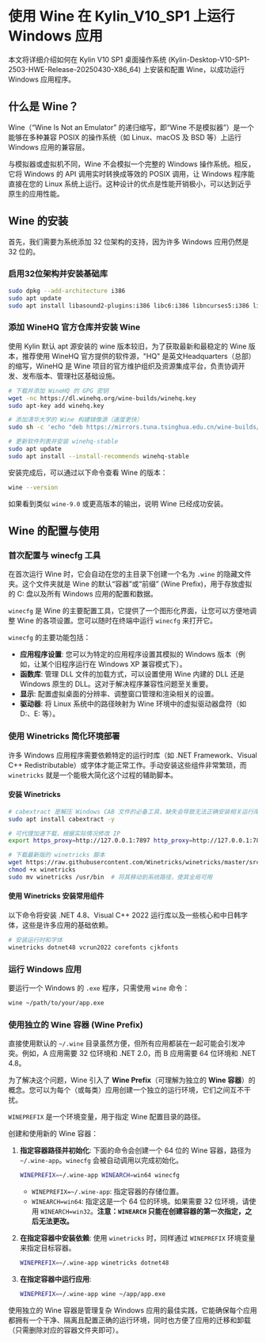 # 使用 Wine 在 Kylin_V10_SP1 上运行 Windows 应用

本文将详细介绍如何在 Kylin V10 SP1 桌面操作系统 (Kylin-Desktop-V10-SP1-2503-HWE-Release-20250430-X86_64) 上安装和配置 Wine，以成功运行 Windows 应用程序。

## 什么是 Wine？

Wine（“Wine Is Not an Emulator” 的递归缩写，即“Wine 不是模拟器”）是一个能够在多种兼容 POSIX 的操作系统（如 Linux、macOS 及 BSD 等）上运行 Windows 应用的兼容层。

与模拟器或虚拟机不同，Wine 不会模拟一个完整的 Windows 操作系统。相反，它将 Windows 的 API 调用实时转换成等效的 POSIX 调用，让 Windows 程序能直接在您的 Linux 系统上运行。这种设计的优点是性能开销极小，可以达到近乎原生的应用性能。

## Wine 的安装

首先，我们需要为系统添加 32 位架构的支持，因为许多 Windows 应用仍然是 32 位的。

### 启用32位架构并安装基础库

```bash
sudo dpkg --add-architecture i386
sudo apt update
sudo apt install libasound2-plugins:i386 libc6:i386 libncurses5:i386 libstdc++6:i386 libx11-6:i386 libxext6:i386 libxinerama1:i386 libxrandr2:i386 libxrender1:i386 libglu1-mesa:i386 libpulse0:i386 libdbus-1-3:i386
```

### 添加 WineHQ 官方仓库并安装 Wine

使用 Kylin 默认 apt 源安装的 wine 版本较旧，为了获取最新和最稳定的 Wine 版本，推荐使用 WineHQ 官方提供的软件源，"HQ" 是英文 ​Headquarters​（总部）的缩写，WineHQ 是 Wine 项目的官方维护组织及资源集成平台，负责协调开发、发布版本、管理社区基础设施。

```bash
# 下载并添加 WineHQ 的 GPG 密钥
wget -nc https://dl.winehq.org/wine-builds/winehq.key
sudo apt-key add winehq.key

# 添加清华大学的 Wine 构建镜像源（速度更快）
sudo sh -c 'echo "deb https://mirrors.tuna.tsinghua.edu.cn/wine-builds/ubuntu/ focal main" >> /etc/apt/sources.list.d/winehq.list'

# 更新软件列表并安装 winehq-stable
sudo apt update
sudo apt install --install-recommends winehq-stable
```

安装完成后，可以通过以下命令查看 Wine 的版本：

```bash
wine --version
```

如果看到类似 `wine-9.0` 或更高版本的输出，说明 Wine 已经成功安装。

## Wine 的配置与使用

### 首次配置与 winecfg 工具

在首次运行 Wine 时，它会自动在您的主目录下创建一个名为 `.wine` 的隐藏文件夹。这个文件夹就是 Wine 的默认“容器”或“前缀” (Wine Prefix)，用于存放虚拟的 C: 盘以及所有 Windows 应用的配置和数据。

`winecfg` 是 Wine 的主要配置工具，它提供了一个图形化界面，让您可以方便地调整 Wine 的各项设置。您可以随时在终端中运行 `winecfg` 来打开它。

`winecfg` 的主要功能包括：

* **应用程序设置**: 您可以为特定的应用程序设置其模拟的 Windows 版本（例如，让某个旧程序运行在 Windows XP 兼容模式下）。
* **函数库**: 管理 DLL 文件的加载方式，可以设置使用 Wine 内建的 DLL 还是 Windows 原生的 DLL。这对于解决程序兼容性问题至关重要。
* **显示**: 配置虚拟桌面的分辨率、调整窗口管理和渲染相关的设置。
* **驱动器**: 将 Linux 系统中的路径映射为 Wine 环境中的虚拟驱动器盘符（如 D:、E: 等）。

### 使用 Winetricks 简化环境部署

许多 Windows 应用程序需要依赖特定的运行时库（如 .NET Framework、Visual C++ Redistributable）或字体才能正常工作。手动安装这些组件非常繁琐，而 `winetricks` 就是一个能极大简化这个过程的辅助脚本。

#### 安装 Winetricks

```bash
# cabextract 是解压 Windows CAB 文件的必备工具，缺失会导致无法正确安装相关运行库
sudo apt install cabextract -y

# 可代理加速下载，根据实际情况修改 IP
export https_proxy=http://127.0.0.1:7897 http_proxy=http://127.0.0.1:7897 all_proxy=socks5://127.0.0.1:7897

# 下载最新版的 winetricks 脚本
wget https://raw.githubusercontent.com/Winetricks/winetricks/master/src/winetricks
chmod +x winetricks
sudo mv winetricks /usr/bin  # 将其移动到系统路径，使其全局可用
```

#### 使用 Winetricks 安装常用组件

以下命令将安装 .NET 4.8、Visual C++ 2022 运行库以及一些核心和中日韩字体，这些是许多应用的基础依赖。

```bash
# 安装运行时和字体
winetricks dotnet48 vcrun2022 corefonts cjkfonts
```

### 运行 Windows 应用

要运行一个 Windows 的 `.exe` 程序，只需使用 `wine` 命令：

```bash
wine ~/path/to/your/app.exe
```

### 使用独立的 Wine 容器 (Wine Prefix)

直接使用默认的 `~/.wine` 目录虽然方便，但所有应用都装在一起可能会引发冲突。例如，A 应用需要 32 位环境和 .NET 2.0，而 B 应用需要 64 位环境和 .NET 4.8。

为了解决这个问题，Wine 引入了 **Wine Prefix**（可理解为独立的 **Wine 容器**）的概念。您可以为每个（或每类）应用创建一个独立的运行环境，它们之间互不干扰。

`WINEPREFIX` 是一个环境变量，用于指定 Wine 配置目录的路径。

创建和使用新的 Wine 容器：

1. **指定容器路径并初始化**: 下面的命令会创建一个 64 位的 Wine 容器，路径为 `~/.wine-app`。`winecfg` 会被自动调用以完成初始化。

    ```bash
    WINEPREFIX=~/.wine-app WINEARCH=win64 winecfg
    ```

    * `WINEPREFIX=~/.wine-app`: 指定容器的存储位置。
    * `WINEARCH=win64`: 指定这是一个 64 位的环境。如果需要 32 位环境，请使用 `WINEARCH=win32`。**注意：`WINEARCH` 只能在创建容器的第一次指定，之后无法更改。**

2. **在指定容器中安装依赖**: 使用 `winetricks` 时，同样通过 `WINEPREFIX` 环境变量来指定目标容器。

    ```bash
    WINEPREFIX=~/.wine-app winetricks dotnet48
    ```

3. **在指定容器中运行应用**:

    ```bash
    WINEPREFIX=~/.wine-app wine ~/app/app.exe
    ```

使用独立的 Wine 容器是管理复杂 Windows 应用的最佳实践，它能确保每个应用都拥有一个干净、隔离且配置正确的运行环境，同时也方便了应用的迁移和卸载（只需删除对应的容器文件夹即可）。
